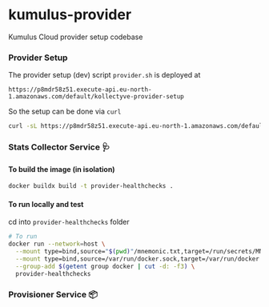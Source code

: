 # kumulus-provider

Kumulus Cloud provider setup  codebase

### Provider Setup

The provider setup (dev) script `provider.sh` is deployed at

`https://p8mdr58z51.execute-api.eu-north-1.amazonaws.com/default/kollectyve-provider-setup`

So the setup can be done via `curl`

```bash
curl -sL https://p8mdr58z51.execute-api.eu-north-1.amazonaws.com/default/kollectyve-provider-setup | bash
```

### Stats Collector Service 🩺

#### To build the image (in isolation)

```sh
docker buildx build -t provider-healthchecks .
```

#### To run locally and test

cd into `provider-healthchecks` folder

```sh
# To run
docker run --network=host \
  --mount type=bind,source="$(pwd)"/mnemonic.txt,target=/run/secrets/MNEMONIC_SECRET \
  --mount type=bind,source=/var/run/docker.sock,target=/var/run/docker.sock \
  --group-add $(getent group docker | cut -d: -f3) \
  provider-healthchecks
```

### Provisioner Service 📦
